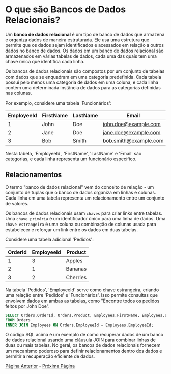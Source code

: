 # O que são Bancos de Dados Relacionais?

Um **banco de dados relacional** é um tipo de banco de dados que armazena e organiza dados de maneira estruturada. Ele usa uma estrutura que permite que os dados sejam identificados e acessados em relação a outros dados no banco de dados. Os dados em um banco de dados relacional são armazenados em várias tabelas de dados, cada uma das quais tem uma chave única que identifica cada linha.

Os bancos de dados relacionais são compostos por um conjunto de tabelas com dados que se enquadram em uma categoria predefinida. Cada tabela possui pelo menos uma categoria de dados em uma coluna, e cada linha contém uma determinada instância de dados para as categorias definidas nas colunas.

Por exemplo, considere uma tabela 'Funcionários':

| EmployeeId | FirstName | LastName | Email                 |
|------------|-----------|----------|-----------------------|
| 1          | John      | Doe      | john.doe@example.com  |
| 2          | Jane      | Doe      | jane.doe@example.com  |
| 3          | Bob       | Smith    | bob.smith@example.com |

Nesta tabela, 'EmployeeId', 'FirstName', 'LastName' e 'Email' são categorias, e cada linha representa um funcionário específico.

## Relacionamentos

O termo "banco de dados relacional" vem do conceito de relação - um conjunto de tuplas que o banco de dados organiza em linhas e colunas. Cada linha em uma tabela representa um relacionamento entre um conjunto de valores.

Os bancos de dados relacionais usam `chaves` para criar links entre tabelas. Uma `chave primária` é um identificador único para uma linha de dados. Uma `chave estrangeira` é uma coluna ou combinação de colunas usada para estabelecer e reforçar um link entre os dados em duas tabelas.

Considere uma tabela adicional 'Pedidos':

| OrderId | EmployeeId | Product  |
|---------|------------|----------|
| 1       | 3          | Apples   |
| 2       | 1          | Bananas  |
| 3       | 2          | Cherries |

Na tabela 'Pedidos', 'EmployeeId' serve como chave estrangeira, criando uma relação entre 'Pedidos' e 'Funcionários'. Isso permite consultas que envolvem dados em ambas as tabelas, como "Encontre todos os pedidos feitos por John Doe".

```sql
SELECT Orders.OrderId, Orders.Product, Employees.FirstName, Employees.LastName
FROM Orders
INNER JOIN Employees ON Orders.EmployeeId = Employees.EmployeeId;
```

O código SQL acima é um exemplo de como recuperar dados de um banco de dados relacional usando uma cláusula JOIN para combinar linhas de duas ou mais tabelas.
No geral, os bancos de dados relacionais fornecem um mecanismo poderoso para definir relacionamentos dentro dos dados e permitir a recuperação eficiente de dados.

[Página Anterior](../README.md) - [Próxima Página](../rdbms-benefits-and-limitations/README.md)